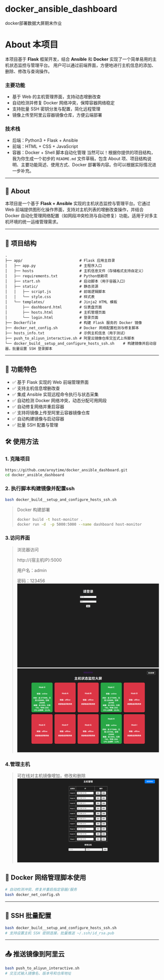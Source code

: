 # docker_ansible_dashboard

docker部署数据大屏期末作业

# About 本项目

本项目基于 **Flask** 框架开发，结合 **Ansible** 和 **Docker** 实现了一个简单易用的主机状态监控与管理平台。
用户可以通过前端界面，方便地进行主机信息的添加、删除、修改与查询操作。

### 主要功能

* 基于 Web 的主机管理界面，支持动态增删改查
* 自动检测并修复 Docker 网络冲突，保障容器网络稳定
* 支持批量 SSH 密钥分发与配置，简化远程管理
* 镜像上传至阿里云容器镜像仓库，方便云端部署

### 技术栈

* 后端：Python3 + Flask + Ansible
* 前端：HTML + CSS + JavaScript
* 容器：Docker + Shell 脚本自动化管理
  当然可以！根据你提供的项目结构，我为你生成一个初步的 `README.md` 文件草稿，包含 About 项、项目结构说明、主要功能简述、使用方式、Docker 部署等内容。你可以根据实际情况进一步补充。

---

## 📌 About

本项目是一个基于 **Flask + Ansible** 实现的主机状态监控与管理平台。它通过 Web 前端提供图形化操作界面，支持对主机列表的增删改查操作，并结合 Docker 自动化管理网络配置（如网段冲突检测与自动修复）功能。适用于对多主机环境的统一运维管理需求。

---

## 📁 项目结构

```
.
├── app/                          # Flask 应用主目录
│   ├── app.py                    # 主程序入口
│   ├── hosts                     # 主机信息文件（存储格式支持自定义）
│   ├── requirements.txt          # Python依赖项
│   ├── start.sh                  # 启动脚本（用于容器入口）
│   ├── static/                   # 静态资源
│   │   ├── script.js             # 前端逻辑脚本
│   │   └── style.css             # 样式表
│   └── templates/                # Jinja2 HTML 模板
│       ├── dashboard.html        # 仪表盘页面
│       ├── hosts.html            # 主机管理页面
│       └── login.html            # 登录页面
├── Dockerfile                    # 构建 Flask 服务的 Docker 镜像
├── docker_net_config.sh          # Docker 网络配置检测与修复脚本
├── hosts_info.txt                # 示例主机信息（用于测试）
├── push_to_aliyun_interactive.sh # 阿里云镜像仓库交互式上传脚本
└── docker_build__setup_and_configure_hosts_ssh.sh    # 构建镜像并启动容器，批量设置 SSH 登录脚本
```

---

## 🚀 功能特色

* ✅ 基于 Flask 实现的 Web 前端管理界面
* ✅ 支持主机信息增删改查
* ✅ 集成 Ansible 实现远程命令执行与状态采集
* ✅ 自动检测 Docker 网络冲突，动态分配可用网段
* ✅ 自动修复网络并重启容器
* ✅ 支持将镜像上传至阿里云容器镜像仓库
* ✅ 自动构建镜像与启动容器
* ✅ 批量 SSH 配置与管理



## 🛠️ 使用方法

### 1. 克隆项目

```bash
https://github.com/aroytime/docker_ansible_dashboard.git
cd docker_ansible_dashboard
```

### 2. 执行脚本构建镜像并配置ssh

```bash
bash docker_build__setup_and_configure_hosts_ssh.sh
```

> Docker 构建部署
>
> ```bash
> docker build -t host-monitor .
> docker run -d  -p 5000:5000 --name dashboard host-monitor
> ```

### 3.访问界面

> 浏览器访问
>
> http://{宿主机IP}:5000
>
> 用户名：admin
>
> 密码：123456
![查看 1.png 原图](images/1.png)
![查看 2.png 原图](images/2.png)

### 4.管理主机

> 可在线对主机镜像增加，修改和删除
![查看 1.png 原图](images/3.png)

## 🐳 Docker 网络管理脚本使用

```bash
# 自动检测冲突、修复并重启指定容器/服务
bash docker_net_config.sh
```

---

## 🔐 SSH 批量配置

```bash
bash docker_build__setup_and_configure_hosts_ssh.sh
# 支持设置主机 SSH 密钥连接，批量推送 ~/.ssh/id_rsa.pub
```

---

## 📤 推送镜像到阿里云

```bash
bash push_to_aliyun_interactive.sh
# 交互式输入镜像名、版本号和仓库地址
```

